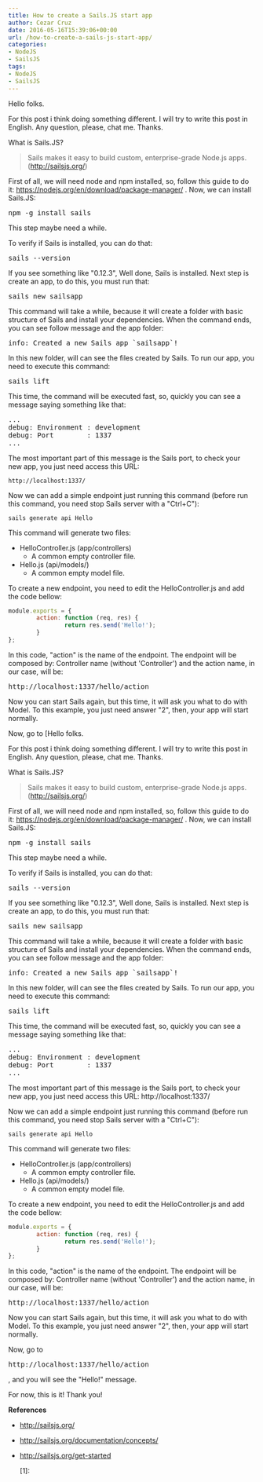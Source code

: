```yaml
---
title: How to create a Sails.JS start app
author: Cezar Cruz
date: 2016-05-16T15:39:06+00:00
url: /how-to-create-a-sails-js-start-app/
categories:
- NodeJS
- SailsJS
tags:
- NodeJS
- SailsJS
---
```


Hello folks.

For this post i think doing something different. I will try to write this post in English. Any question, please, chat me. Thanks.

<!--more-->

What is Sails.JS?

> Sails makes it easy to build custom, enterprise-grade Node.js apps. (<http://sailsjs.org/>)

First of all, we will need node and npm installed, so, follow this guide to do it: <https://nodejs.org/en/download/package-manager/> . Now, we can install Sails.JS:

<pre>npm -g install sails</pre>

This step maybe need a while.

To verify if Sails is installed, you can do that:

<pre>sails --version</pre>

If you see something like "0.12.3", Well done, Sails is installed. Next step is create an app, to do this, you must run that:

<pre>sails new sailsapp</pre>

This command will take a while, because it will create a folder with basic structure of Sails and install your dependencies. When the command ends, you can see follow message and the app folder:

<pre>info: Created a new Sails app `sailsapp`!</pre>

In this new folder, will can see the files created by Sails. To run our app, you need to execute this command:

<pre>sails lift</pre>

This time, the command will be executed fast, so, <span id="result_box" class="short_text" lang="en"><span class="">quickly</span></span> you can see a message saying something like that:

<pre>...
debug: Environment : development
debug: Port        : 1337
...
</pre>

The most important part of this message is the Sails port, to check your new app, you just need access this URL:

```
http://localhost:1337/
```

Now we can add a simple endpoint just running this command (before run this command, you need stop Sails server with a "Ctrl+C"):

`sails generate api Hello`

This command will generate two files:

* HelloController.js (app/controllers)
  * A common empty controller file.
* Hello.js (api/models/)
  * A common empty model file.

To create a new endpoint, you need to edit the HelloController.js and add the code bellow:

```javascript
module.exports = {
        action: function (req, res) {
                return res.send('Hello!');
        }
};
```

In this code, "action" is the name of the endpoint. The endpoint will be composed by: Controller name (without 'Controller') and the action name, in our case, will be: <pre>http://localhost:1337/hello/action </pre>

Now you can start Sails again, but this time, it will ask you what to do with Model. To this example, you just need answer "2", then, your app will start normally.

Now, go to [Hello folks.

For this post i think doing something different. I will try to write this post in English. Any question, please, chat me. Thanks.

<!--more-->

What is Sails.JS?

> Sails makes it easy to build custom, enterprise-grade Node.js apps. (<http://sailsjs.org/>)

First of all, we will need node and npm installed, so, follow this guide to do it: <https://nodejs.org/en/download/package-manager/> . Now, we can install Sails.JS:

<pre>npm -g install sails</pre>

This step maybe need a while.

To verify if Sails is installed, you can do that:

<pre>sails --version</pre>

If you see something like "0.12.3", Well done, Sails is installed. Next step is create an app, to do this, you must run that:

<pre>sails new sailsapp</pre>

This command will take a while, because it will create a folder with basic structure of Sails and install your dependencies. When the command ends, you can see follow message and the app folder:

<pre>info: Created a new Sails app `sailsapp`!</pre>

In this new folder, will can see the files created by Sails. To run our app, you need to execute this command:

<pre>sails lift</pre>

This time, the command will be executed fast, so, <span id="result_box" class="short_text" lang="en"><span class="">quickly</span></span> you can see a message saying something like that:

<pre>
...
debug: Environment : development
debug: Port        : 1337
...
</pre>

The most important part of this message is the Sails port, to check your new app, you just need access this URL: http://localhost:1337/

Now we can add a simple endpoint just running this command (before run this command, you need stop Sails server with a "Ctrl+C"):

`sails generate api Hello`

This command will generate two files:

* HelloController.js (app/controllers)
  * A common empty controller file.
* Hello.js (api/models/)
  * A common empty model file.

To create a new endpoint, you need to edit the HelloController.js and add the code bellow:

```javascript
module.exports = {
        action: function (req, res) {
                return res.send('Hello!');
        }
};
```

In this code, "action" is the name of the endpoint. The endpoint will be composed by: Controller name (without 'Controller') and the action name, in our case, will be: <pre>http://localhost:1337/hello/action</pre>

Now you can start Sails again, but this time, it will ask you what to do with Model. To this example, you just need answer "2", then, your app will start normally.

Now, go to <pre>http://localhost:1337/hello/action</pre> , and you will see the "Hello!" message.

For now, this is it! Thank you!

**References**

* <http://sailsjs.org/>

* <http://sailsjs.org/documentation/concepts/>

* <http://sailsjs.org/get-started>
  
  [1]: